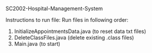 SC2002-Hospital-Management-System

Instructions to run file:
Run files in following order:

1) InitializeAppointmentsData.java (to reset data txt files)
2) DeleteClassFiles.java (delete existing .class files)
3) Main.java (to start)

